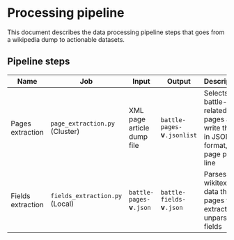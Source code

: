 # Processing pipeline
This document describes the data processing pipeline steps that goes from a wikipedia dump to actionable datasets.

## Pipeline steps

| Name | Job | Input | Output | Description |
| ---- | --- | ----- | ------ | ----------- |
| Pages extraction | `page_extraction.py` (Cluster)| XML page article dump file | `battle-pages-`**v**`.jsonlist` | Selects all battle-related pages and write them in JSON format, one page per line |
| Fields extraction | `fields_extraction.py` (Local)| `battle-pages-`**v**`.json`  | `battle-fields-`**v**`.json`  | Parses the wikitext data the pages to extract (yet unparsed) fields |

